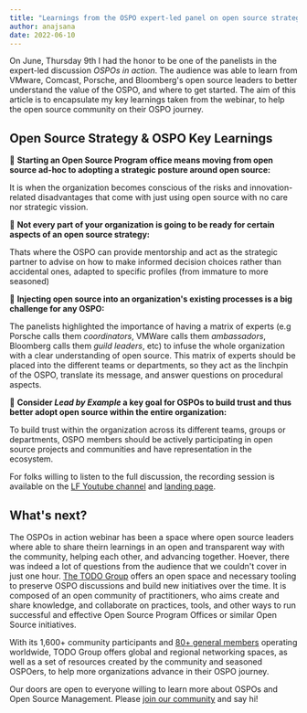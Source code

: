 ```yaml
---
title: "Learnings from the OSPO expert-led panel on open source strategy & innovation"
author: anajsana
date: 2022-06-10
---
```


On June, Thursday 9th I had the honor to be one of the panelists in the expert-led discussion *OSPOs in action*. The audience was able to learn from VMware, Comcast, Porsche, and Bloomberg&#39;s open source leaders to better understand the value of the OSPO, and where to get started. The aim of this article is to encapsulate my key learnings taken from the webinar, to help the open source community on their OSPO journey.

## Open Source Strategy &amp; OSPO Key Learnings

🚀 **Starting an Open Source Program office means moving from open source ad-hoc to adopting a strategic posture around open source:**

It is when the organization becomes conscious of the risks and innovation-related disadvantages that come with just using open source with no care nor strategic vission.

🧩 **Not every part of your organization is going to be ready for certain aspects of an open source strategy:**

Thats where the OSPO can provide mentorship and act as the strategic partner to advise on how to make informed decision choices rather than accidental ones, adapted to specific profiles (from immature to more seasoned)

🤝 **Injecting open source into an organization's existing processes is a big challenge for any OSPO:**

The panelists highlighted the importance of having a matrix of experts (e.g Porsche calls them *coordinators*, VMWare calls them *ambassadors*, Bloomberg calls them *guild leaders*, etc) to infuse the whole organization with a clear understanding of open source. This matrix of experts should be placed into the different teams or departments, so they act as the linchpin of the OSPO, translate its message, and answer questions on procedural aspects.

🧭 **Consider *Lead by Example* a key goal for OSPOs to build trust and thus better adopt open source within the entire organization:**

To build trust within the organization across its different teams, groups or departments, OSPO members should be actively participating in open source projects and communities and have representation in the ecosystem.

For folks willing to listen to the full discussion, the recording session is available on the [LF Youtube channel](https://youtu.be/Z10mYttHWfA) and [landing page](https://linuxfoundation.org/webinars/ospos-in-action/).

## What's next?

The OSPOs in action webinar has been a space where open source leaders where able to share theirn learnings in an open and transparent way with the community, helping each other, and advancing together. Hoever, there was indeed a lot of questions from the audience that we couldn't cover in just one hour. [The TODO Group](https://todogroup.org/#) offers an open space and necessary tooling to preserve OSPO discussions and build new initiatives over the time. It is composed of an open community of practitioners, who aims create and share knowledge, and collaborate on practices, tools, and other ways to run successful and effective Open Source Program Offices or similar Open Source initiatives.

With its 1,600+ community participants and [80+ general members](https://todogroup.org/members/) operating worldwide, TODO Group offers global and regional networking spaces, as well as a set of resources created by the community and seasoned OSPOers, to help more organizations advance in their OSPO journey.

Our doors are open to everyone willing to learn more about OSPOs and Open Source Management. Please [join our community](https://todogroup.org/community/) and say hi!
